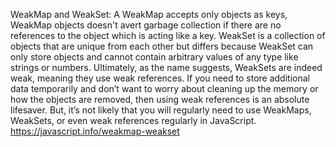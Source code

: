 WeakMap and WeakSet:
 A WeakMap accepts only objects as keys,
 WeakMap objects doesn't avert garbage collection if there are no references to the object which is acting like a key.
 WeakSet is a collection of objects that are unique from each other but differs because
 WeakSet can only store objects and cannot contain arbitrary values of any type like strings or numbers.
Ultimately, as the name suggests, WeakSets are indeed weak, meaning they use weak references.
If you need to store additional data temporarily and don’t want to worry about cleaning up the memory or how the objects are removed,
then using weak references is an absolute lifesaver.
But, it’s not likely that you will regularly need to use WeakMaps, WeakSets, or even weak references regularly in JavaScript.
https://javascript.info/weakmap-weakset
